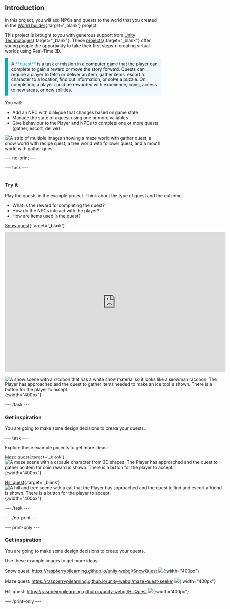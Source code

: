 ## Introduction

In this project, you will add NPCs and quests to the world that you created in the [World builder](https://projects.raspberrypi.org/en/projects/world-builder){:target='_blank'} project. 

This project is brought to you with generous support from [Unity Technologies](https://unity.com/){:target="_blank"}.  These [projects](https://projects.raspberrypi.org/en/pathways/unity-intro){:target="_blank"} offer young people the opportunity to take their first steps in creating virtual worlds using Real-Time 3D.

<p style="border-left: solid; border-width:10px; border-color: #0faeb0; background-color: aliceblue; padding: 10px;">
A <span style="color: #0faeb0">**quest**</span> is a task or mission in a computer game that the player can complete to gain a reward or move the story forward. Quests can require a player to fetch or deliver an item, gather items, escort a character to a location, find out information, or solve a puzzle. On completion, a player could be rewarded with experience, coins, access to new areas, or new abilities.
</p>

You will:
+ Add an NPC with dialogue that changes based on game state
+ Manage the state of a quest using one or more variables
+ Give behaviour to the Player and NPCs to complete one or more quests (gather, escort, deliver)

![A strip of multiple images showing a maze world with gather quest, a snow world with recipe quest, a tree world with follower quest, and a mouth world with gather quest.](images/example-strip.png)

--- no-print ---

--- task ---

<div style="display: flex; flex-wrap: wrap">
<div style="flex-basis: 175px; flex-grow: 1">  

### Try it 

Play the quests in the example project. Think about the type of quest and the outcome.  
+ What is the reward for completing the quest? 
+ How do the NPCs interact with the player?
+ How are items used in the quest? 

[Snow quest](https://raspberrypilearning.github.io/unity-webgl/SnowQuest){:target='_blank'}

<iframe allowtransparency="true" width="710" height="450" src="https://raspberrypilearning.github.io/unity-webgl/SnowQuest" frameborder="0"></iframe>

![A snow scene with a raccoon that has a white snow material so it looks like a snowman raccoon. The Player has approached and the quest to gather items needed to make an ice tool is shown. There is a button for the player to accept.](images/snow-raccoon.png){:width="400px"}

--- /task ---

### Get inspiration 

You are going to make some design decisions to create your quests.

--- task ---

Explore these example projects to get more ideas:

[Maze quest](https://raspberrypilearning.github.io/unity-webgl/maze-quest-seeker){:target='_blank'}
![A maze scene with a capsule character from 3D shapes. The Player has approached and the quest to gather an item for coin reward is shown. There is a button for the player to accept.](images/quest-canvas.png){:width="400px"}

[Hill quest](https://raspberrypilearning.github.io/unity-webgl/HillQuest){:target='_blank'}
![A hill and tree scene with a cat that the Player has approached and the quest to find and escort a friend is shown. There is a button for the player to accept.](images/new-quest-accept.png){:width="400px"}


--- /task ---

--- /no-print ---

--- print-only ---

### Get inspiration 

You are going to make some design decisions to create your quests.

Use these example images to get more ideas:

Snow quest: https://raspberrypilearning.github.io/unity-webgl/SnowQuest
![](images/snow-raccoon.png){:width="400px"}

Maze quest: https://raspberrypilearning.github.io/unity-webgl/maze-quest-seeker
![](images/quest-canvas.png){:width="400px"}

Hill quest: https://raspberrypilearning.github.io/unity-webgl/HillQuest
![](images/new-quest-accept.png){:width="400px"}

--- /print-only ---



